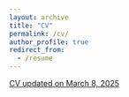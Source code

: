 ```yaml
---
layout: archive
title: "CV"
permalink: /cv/
author_profile: true
redirect_from:
  - /resume
---
```




<a href="/files/CV_gustavoaschidamini.pdf" target="_blank">CV updated on March 8, 2025</a>



